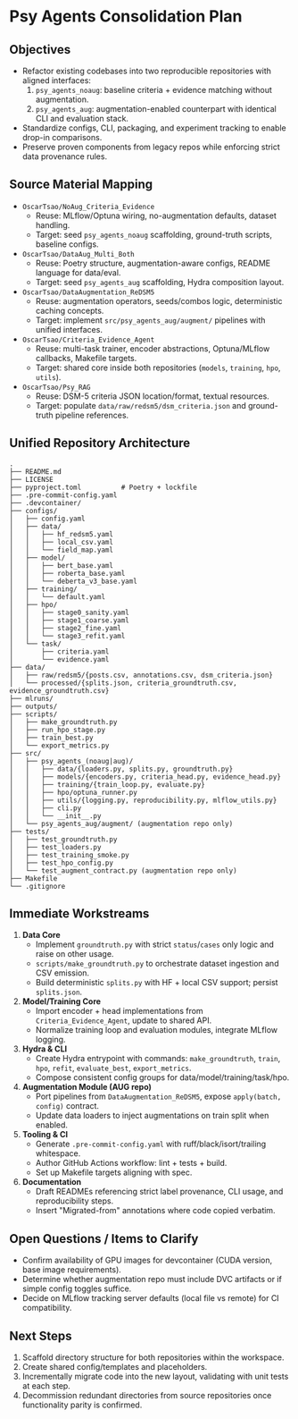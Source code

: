 # Psy Agents Consolidation Plan

## Objectives
- Refactor existing codebases into two reproducible repositories with aligned interfaces:
  1. `psy_agents_noaug`: baseline criteria + evidence matching without augmentation.
  2. `psy_agents_aug`: augmentation-enabled counterpart with identical CLI and evaluation stack.
- Standardize configs, CLI, packaging, and experiment tracking to enable drop-in comparisons.
- Preserve proven components from legacy repos while enforcing strict data provenance rules.

## Source Material Mapping
- `OscarTsao/NoAug_Criteria_Evidence`
  - Reuse: MLflow/Optuna wiring, no-augmentation defaults, dataset handling.
  - Target: seed `psy_agents_noaug` scaffolding, ground-truth scripts, baseline configs.
- `OscarTsao/DataAug_Multi_Both`
  - Reuse: Poetry structure, augmentation-aware configs, README language for data/eval.
  - Target: seed `psy_agents_aug` scaffolding, Hydra composition layout.
- `OscarTsao/DataAugmentation_ReDSM5`
  - Reuse: augmentation operators, seeds/combos logic, deterministic caching concepts.
  - Target: implement `src/psy_agents_aug/augment/` pipelines with unified interfaces.
- `OscarTsao/Criteria_Evidence_Agent`
  - Reuse: multi-task trainer, encoder abstractions, Optuna/MLflow callbacks, Makefile targets.
  - Target: shared core inside both repositories (`models`, `training`, `hpo`, `utils`).
- `OscarTsao/Psy_RAG`
  - Reuse: DSM-5 criteria JSON location/format, textual resources.
  - Target: populate `data/raw/redsm5/dsm_criteria.json` and ground-truth pipeline references.

## Unified Repository Architecture
```
.
├── README.md
├── LICENSE
├── pyproject.toml          # Poetry + lockfile
├── .pre-commit-config.yaml
├── .devcontainer/
├── configs/
│   ├── config.yaml
│   ├── data/
│   │   ├── hf_redsm5.yaml
│   │   ├── local_csv.yaml
│   │   └── field_map.yaml
│   ├── model/
│   │   ├── bert_base.yaml
│   │   ├── roberta_base.yaml
│   │   └── deberta_v3_base.yaml
│   ├── training/
│   │   └── default.yaml
│   ├── hpo/
│   │   ├── stage0_sanity.yaml
│   │   ├── stage1_coarse.yaml
│   │   ├── stage2_fine.yaml
│   │   └── stage3_refit.yaml
│   └── task/
│       ├── criteria.yaml
│       └── evidence.yaml
├── data/
│   ├── raw/redsm5/{posts.csv, annotations.csv, dsm_criteria.json}
│   └── processed/{splits.json, criteria_groundtruth.csv, evidence_groundtruth.csv}
├── mlruns/
├── outputs/
├── scripts/
│   ├── make_groundtruth.py
│   ├── run_hpo_stage.py
│   ├── train_best.py
│   └── export_metrics.py
├── src/
│   ├── psy_agents_(noaug|aug)/
│   │   ├── data/{loaders.py, splits.py, groundtruth.py}
│   │   ├── models/{encoders.py, criteria_head.py, evidence_head.py}
│   │   ├── training/{train_loop.py, evaluate.py}
│   │   ├── hpo/optuna_runner.py
│   │   ├── utils/{logging.py, reproducibility.py, mlflow_utils.py}
│   │   ├── cli.py
│   │   └── __init__.py
│   └── psy_agents_aug/augment/ (augmentation repo only)
├── tests/
│   ├── test_groundtruth.py
│   ├── test_loaders.py
│   ├── test_training_smoke.py
│   ├── test_hpo_config.py
│   └── test_augment_contract.py (augmentation repo only)
├── Makefile
└── .gitignore
```

## Immediate Workstreams
1. **Data Core**
   - Implement `groundtruth.py` with strict `status`/`cases` only logic and raise on other usage.
   - `scripts/make_groundtruth.py` to orchestrate dataset ingestion and CSV emission.
   - Build deterministic `splits.py` with HF + local CSV support; persist `splits.json`.
2. **Model/Training Core**
   - Import encoder + head implementations from `Criteria_Evidence_Agent`, update to shared API.
   - Normalize training loop and evaluation modules, integrate MLflow logging.
3. **Hydra & CLI**
   - Create Hydra entrypoint with commands: `make_groundtruth`, `train`, `hpo`, `refit`, `evaluate_best`, `export_metrics`.
   - Compose consistent config groups for data/model/training/task/hpo.
4. **Augmentation Module (AUG repo)**
   - Port pipelines from `DataAugmentation_ReDSM5`, expose `apply(batch, config)` contract.
   - Update data loaders to inject augmentations on train split when enabled.
5. **Tooling & CI**
   - Generate `.pre-commit-config.yaml` with ruff/black/isort/trailing whitespace.
   - Author GitHub Actions workflow: lint + tests + build.
   - Set up Makefile targets aligning with spec.
6. **Documentation**
   - Draft READMEs referencing strict label provenance, CLI usage, and reproducibility steps.
   - Insert "Migrated-from" annotations where code copied verbatim.

## Open Questions / Items to Clarify
- Confirm availability of GPU images for devcontainer (CUDA version, base image requirements).
- Determine whether augmentation repo must include DVC artifacts or if simple config toggles suffice.
- Decide on MLflow tracking server defaults (local file vs remote) for CI compatibility.

## Next Steps
1. Scaffold directory structure for both repositories within the workspace.
2. Create shared config/templates and placeholders.
3. Incrementally migrate code into the new layout, validating with unit tests at each step.
4. Decommission redundant directories from source repositories once functionality parity is confirmed.
